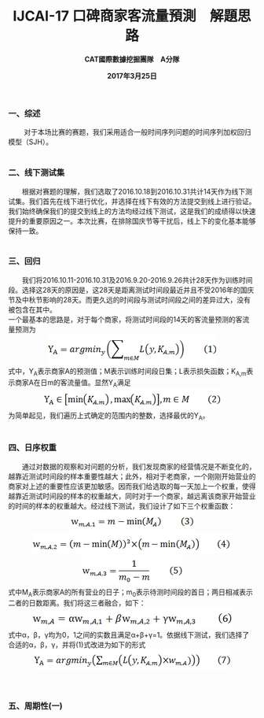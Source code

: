 <h1 align="center">IJCAI-17 口碑商家客流量預測&emsp;解題思路</h1>
<p align="center"><b>CAT國際數據挖掘團隊&emsp;A分隊</b></p>
<p align="center"><b>2017年3月25日</b></p>
<br />
<h3>一、综述</h3>
&emsp;&emsp;  对于本场比赛的赛题，我们采用适合一般时间序列问题的时间序列加权回归模型（SJH）。<br />
<br />
<h3>二、线下测试集</h3>
&emsp;&emsp;根据对赛题的理解，我们选取了2016.10.18到2016.10.31共计14天作为线下测试集。我们首先在线下进行优化，并选择在线下有效的方法提交到线上进行验证。我们始终确保我们的提交到线上的方法均经过线下测试，这是我们的成绩得以快速提升的重要原因之一。本次比赛，在排除国庆节等干扰后，线上下的变化基本能够保持一致。<br />
<br />
<h3>三、回归<br /></h3>
&emsp;&emsp;我们将2016.10.11-2016.10.31及2016.9.20-2016.9.26共计28天作为训练时间段。选择这28天的原因是，这28天是距离测试时间段最近并且不受2016年的国庆节及中秋节影响的28天。而更久远的时间段与测试时间段之间的差异过大，没有被包含在其中。<br />
一个最基本的思路是，对于每个商家，将测试时间段的14天的客流量预测的客流量预测为
<div align="center"><img src="PNG/1.PNG" /></div>
式中，Y<sub>A</sub>表示商家A的预测值；M表示训练时间段日集；L表示损失函数；K<sub>A,m</sub>表示商家A在日m的客流量值。显然Y<sub>A</sub>满足
<div align="center"><img src="PNG/2.PNG" /></div>
为简单起见，我们遍历上式确定的范围内的整数，选择最优的Y<sub>A</sub>。<br />
<br />
<h3>四、日序权重<br /></h3>
&emsp;&emsp;通过对数据的观察和对问题的分析，我们发现商家的经营情况是不断变化的，越靠近测试时间段的样本重要性越大；此外，相对于老商家，一个刚刚开始营业的商家对上述的重要性应该更加敏感。因而我们给选取的每一天加上一个权重，使得越靠近测试时间段的样本的权重越大，同时对于一个商家，越远离该商家开始营业的时间的样本的权重越大。经过线下测试，我们设计了如下三个权重函数：
<div align="center"><img src="PNG/3.PNG" /></div>
<div align="center"><img src="PNG/4.PNG" /></div>
<div align="center"><img src="PNG/5.PNG" /></div>
式中M<sub>A</sub>表示商家A的所有营业的日子；m<sub>0</sub>表示待测时间段的首日；两日相减表示二者的日数距离。我们将这三者融合，如下：
<div align="center"><img src="PNG/6.PNG" /></div>
式中α，β，γ均为0，1之间的实数且满足α+β+γ=1。依据线下测试，我们选择了合适的α，β，γ，并将(1)式改进为如下的形式
<div align="center"><img src="PNG/7.PNG" /></div><br />
<br />
<h3>五、周期性(一)<br /></h3>